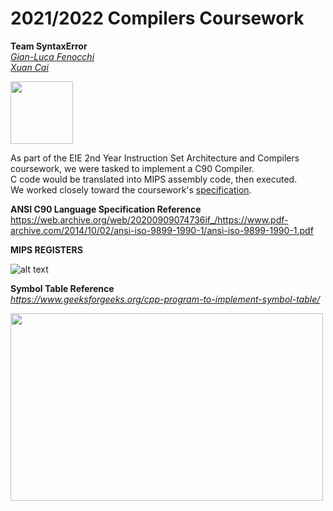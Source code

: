 2021/2022 Compilers Coursework
==============================


**Team SyntaxError**  
*[Gian-Luca Fenocchi](https://github.com/SpaceBod)*  
*[Xuan Cai](https://github.com/xc720)* 
  
<img src="https://c.tenor.com/y2JXkY1pXkwAAAAC/cat-computer.gif" width="100" height="100">  

As part of the EIE 2nd Year Instruction Set Architecture and Compilers coursework, we were tasked to implement a C90 Compiler.  
C code would be translated into MIPS assembly code, then executed.  
We worked closely toward the coursework's [specification](specification.md).

**ANSI C90 Language Specification Reference**  
https://web.archive.org/web/20200909074736if_/https://www.pdf-archive.com/2014/10/02/ansi-iso-9899-1990-1/ansi-iso-9899-1990-1.pdf

**MIPS REGISTERS**  

![alt text](https://www.cise.ufl.edu/~mssz/CompOrg/Table2.1-MIPSregisters.gif?raw=true)  
  

**Symbol Table Reference**  
*https://www.geeksforgeeks.org/cpp-program-to-implement-symbol-table/*

<img src="https://media.geeksforgeeks.org/wp-content/uploads/asd1-1.png" width="500" height="300">  



